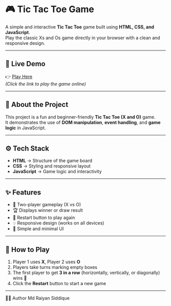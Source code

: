 # 🎮 Tic Tac Toe Game  

A simple and interactive **Tic Tac Toe** game built using **HTML, CSS, and JavaScript**.  
Play the classic Xs and Os game directly in your browser with a clean and responsive design.

---

## 🚀 Live Demo  
👉 [Play Here](https://raiyansiddique786.github.io/Tic-Tac-Toe/)  
*(Click the link to play the game online)*  

---

## 🧠 About the Project  
This project is a fun and beginner-friendly **Tic Tac Toe (X and O)** game.  
It demonstrates the use of **DOM manipulation**, **event handling**, and **game logic** in JavaScript.  

---

## ⚙️ Tech Stack  
- **HTML** → Structure of the game board  
- **CSS** → Styling and responsive layout  
- **JavaScript** → Game logic and interactivity  

---

## ✨ Features  
- 🎯 Two-player gameplay (X vs O)  
- 🏆 Displays winner or draw result  
- 🔁 Restart button to play again  
- 💡 Responsive design (works on all devices)  
- 🎨 Simple and minimal UI  

---

## 🧩 How to Play  
1. Player 1 uses **X**, Player 2 uses **O**  
2. Players take turns marking empty boxes  
3. The first player to get **3 in a row** (horizontally, vertically, or diagonally) wins 🎉  
4. Click the **Restart** button to start a new game  

---

👨‍💻 Author
Md Raiyan Siddique

